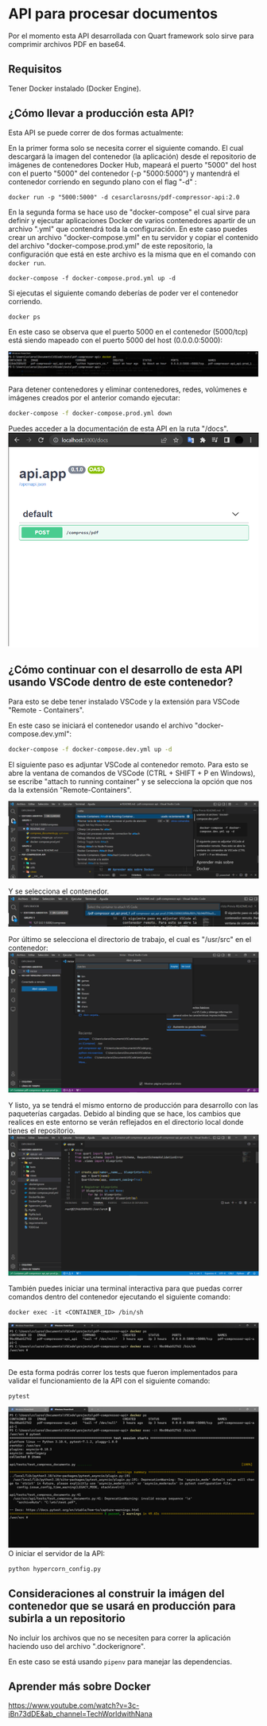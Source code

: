 # API para procesar documentos

Por el momento esta API desarrollada con Quart framework solo sirve para comprimir archivos PDF en base64.

## Requisitos

Tener Docker instalado (Docker Engine).

## ¿Cómo llevar a producción esta API?

Esta API se puede correr de dos formas actualmente:

En la primer forma solo se necesita correr el siguiente comando. El cual descargará la imagen del contenedor (la aplicación) desde el repositorio de imágenes de contenedores Docker Hub, mapeará el puerto "5000" del host con el puerto "5000" del contenedor (-p "5000:5000") y mantendrá el contenedor corriendo en segundo plano con el flag "-d" :

```docker
docker run -p "5000:5000" -d cesarclarosns/pdf-compressor-api:2.0
```

En la segunda forma se hace uso de "docker-compose" el cual sirve para definir y ejecutar aplicaciones Docker de varios contenedores apartir de un archivo ".yml" que contendrá toda la configuración. En este caso puedes crear un archivo "docker-compose.yml" en tu servidor y copiar el contenido del archivo "docker-compose.prod.yml" de este repositorio, la configuración que está en este archivo es la misma que en el comando con `docker run`.

```docker
docker-compose -f docker-compose.prod.yml up -d
```

Si ejecutas el siguiente comando deberías de poder ver el contenedor corriendo.

```docker
docker ps
```

En este caso se observa que el puerto 5000 en el contenedor (5000/tcp) está siendo mapeado con el puerto 5000 del host (0.0.0.0:5000):

![docker-ps](./static/docker-ps.png)

Para detener contenedores y eliminar contenedores, redes, volúmenes e imágenes creados por el anterior comando ejecutar:

```bash
docker-compose -f docker-compose.prod.yml down
```

Puedes acceder a la documentación de esta API en la ruta "/docs".
![Docs](./static/docs.png)

## ¿Cómo continuar con el desarrollo de esta API usando VSCode dentro de este contenedor?

Para esto se debe tener instalado VSCode y la extensión para VSCode "Remote - Containers".

En este caso se iniciará el contenedor usando el archivo "docker-compose.dev.yml":

```bash
docker-compose -f docker-compose.dev.yml up -d
```

El siguiente paso es adjuntar VSCode al contenedor remoto. Para esto se abre la ventana de comandos de VSCode (CTRL + SHIFT + P en Windows), se escribe "attach to running container" y se selecciona la opción que nos da la extensión "Remote-Containers".

![Attach to running container](./static/attach-to-running-container.png)

Y se selecciona el contenedor.
![Select container](./static/select-container.png)

Por último se selecciona el directorio de trabajo, el cual es "/usr/src" en el contenedor:
![Select workir](./static/select-workdir.png)

Y listo, ya se tendrá el mismo entorno de producción para desarrollo con las paqueterías cargadas. Debido al binding que se hace, los cambios que realices en este entorno se verán reflejados en el directorio local donde tienes el repositorio.
![Dev env](./static/dev-env.png)

También puedes iniciar una terminal interactiva para que puedas correr comandos dentro del contenedor ejecutando el siguiente comando:

```docker
docker exec -it <CONTAINER_ID> /bin/sh
```

![Interactive terminal](./static/interactive-terminal.png)

De esta forma podrás correr los tests que fueron implementados para validar el funcionamiento de la API con el siguiente comando:

```python
pytest
```

![Running tests](./static/running-tests.png)
O iniciar el servidor de la API:

```python
python hypercorn_config.py
```

## Consideraciones al construir la imágen del contenedor que se usará en producción para subirla a un repositorio

No incluir los archivos que no se necesiten para correr la aplicación haciendo uso del archivo ".dockerignore".

En este caso se está usando `pipenv` para manejar las dependencias.

## Aprender más sobre Docker

https://www.youtube.com/watch?v=3c-iBn73dDE&ab_channel=TechWorldwithNana
